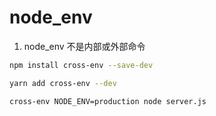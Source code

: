# node_env

1. node_env 不是内部或外部命令

```sh
npm install cross-env --save-dev
```

```sh
yarn add cross-env --dev
```

```sh
cross-env NODE_ENV=production node server.js
```
